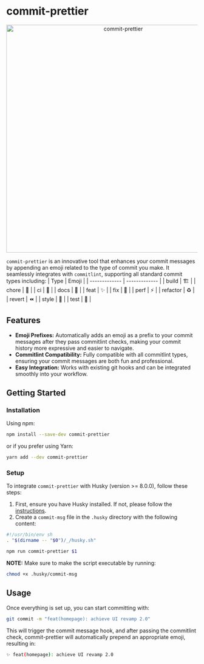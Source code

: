 # commit-prettier
<p align="center">
  <img width="600" alt="commit-prettier" src="https://github.com/Hephaest/commit-prettier/assets/37981444/7e70db6b-d064-4ced-9e9c-567b77855537">
</p>

`commit-prettier` is an innovative tool that enhances your commit messages by appending an emoji related to the type of commit you make. It seamlessly integrates with `commitlint`, supporting all standard commit types including:
| Type  | Emoji |
| ------------- | ------------- |
| build  | 🏗️  |
| chore  | 🧹  |
| ci  | 👷  |
| docs  | 📄  |
| feat  | ✨  |
| fix  | 🐞  |
| perf  | ⚡️  |
| refactor  | ♻️  |
| revert  | ⏪️  |
| style  | 🌈  |
| test  | 🧪  |

## Features
- **Emoji Prefixes:** Automatically adds an emoji as a prefix to your commit messages after they pass commitlint checks, making your commit history more expressive and easier to navigate.
- **Commitlint Compatibility:** Fully compatible with all commitlint types, ensuring your commit messages are both fun and professional.
- **Easy Integration:** Works with existing git hooks and can be integrated smoothly into your workflow.

## Getting Started
### Installation
Using npm:
```bash
npm install --save-dev commit-prettier
```
or if you prefer using Yarn:
```bash
yarn add --dev commit-prettier
```
### Setup
To integrate `commit-prettier` with Husky (version >= 8.0.0), follow these steps:

1. First, ensure you have Husky installed. If not, please follow the [instructions](https://www.npmjs.com/package/husky).
2. Create a `commit-msg` file in the `.husky` directory with the following content:
```sh
#!/usr/bin/env sh
. "$(dirname -- "$0")/_/husky.sh"

npm run commit-prettier $1
```

**NOTE:** 
Make sure to make the script executable by running:
```bash
chmod +x .husky/commit-msg
```
## Usage
Once everything is set up, you can start committing with:
```bash
git commit -m "feat(homepage): achieve UI revamp 2.0"
```
This will trigger the commit message hook, and after passing the commitlint check, commit-prettier will automatically prepend an appropriate emoji, resulting in:
```bash
✨ feat(homepage): achieve UI revamp 2.0
```

